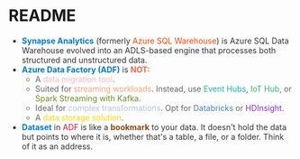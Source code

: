 # README

<ul>
  <li style="color: #333333;"> 
    <strong style="color: #007ACC;">Synapse Analytics</strong> (formerly 
    <span style="color: #FF4500;">Azure SQL Warehouse</span>) is Azure SQL Data Warehouse evolved into an ADLS-based engine that processes both structured and unstructured data.
  </li>

  <li style="color: #333333;"> 
    <strong style="color: #007ACC;">Azure Data Factory (ADF)</strong> is 
    <strong style="color: #FF6347;">NOT:</strong>
    <ul>
      <li style="color: #666666;"> A <span style="color: #FFB6C1;">data migration tool</span>.</li>
      <li style="color: #666666;"> Suited for <span style="color: #FFA07A;">streaming workloads</span>. Instead, use <span style="color: #20B2AA;">Event Hubs</span>, <span style="color: #3CB371;">IoT Hub</span>, or <span style="color: #6B8E23;">Spark Streaming with Kafka</span>.</li>
      <li style="color: #666666;"> Ideal for <span style="color: #B0C4DE;">complex transformations</span>. Opt for <span style="color: #4682B4;">Databricks</span> or <span style="color: #8A2BE2;">HDInsight</span>.</li>
      <li style="color: #666666;"> A <span style="color: #FFD700;">data storage solution</span>.</li>
    </ul>
  </li>

  <li style="color: #333333;"> 
    <strong style="color: #007ACC;">Dataset</strong> in 
    <span style="color: #DC143C;">ADF</span> is like a 
    <strong style="color: #8B4513;">bookmark</strong> to your data. It doesn't hold the data but points to where it is, whether that's a table, a file, or a folder. Think of it as an address.
  </li>
</ul>
